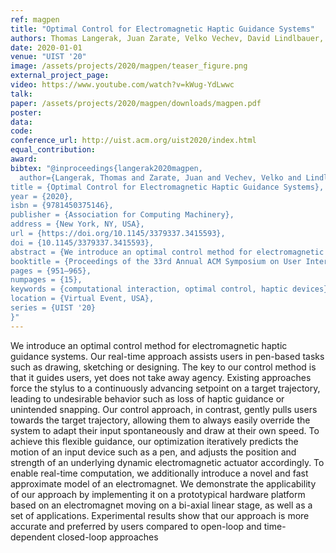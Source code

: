 ```yaml
---
ref: magpen
title: "Optimal Control for Electromagnetic Haptic Guidance Systems"
authors: Thomas Langerak, Juan Zarate, Velko Vechev, David Lindlbauer, Daniele Panozzo, Otmar Hilliges
date: 2020-01-01
venue: "UIST '20"
image: /assets/projects/2020/magpen/teaser_figure.png
external_project_page: 
video: https://www.youtube.com/watch?v=kWug-YdLwwc
talk: 
paper: /assets/projects/2020/magpen/downloads/magpen.pdf
poster: 
data: 
code: 
conference_url: http://uist.acm.org/uist2020/index.html
equal_contribution: 
award: 
bibtex: "@inproceedings{langerak2020magpen,
  author={Langerak, Thomas and Zarate, Juan and Vechev, Velko and Lindlbauer, David and Panozzo, Daniele and Hilliges, Otmar},
title = {Optimal Control for Electromagnetic Haptic Guidance Systems},
year = {2020},
isbn = {9781450375146},
publisher = {Association for Computing Machinery},
address = {New York, NY, USA},
url = {https://doi.org/10.1145/3379337.3415593},
doi = {10.1145/3379337.3415593},
abstract = {We introduce an optimal control method for electromagnetic haptic guidance systems. Our real-time approach assists users in pen-based tasks such as drawing, sketching or designing. The key to our control method is that it guides users, yet does not take away agency. Existing approaches force the stylus to a continuously advancing setpoint on a target trajectory, leading to undesirable behavior such as loss of haptic guidance or unintended snapping. Our control approach, in contrast, gently pulls users towards the target trajectory, allowing them to always easily override the system to adapt their input spontaneously and draw at their own speed. To achieve this flexible guidance, our optimization iteratively predicts the motion of an input device such as a pen, and adjusts the position and strength of an underlying dynamic electromagnetic actuator accordingly. To enable real-time computation, we additionally introduce a novel and fast approximate model of an electromagnet. We demonstrate the applicability of our approach by implementing it on a prototypical hardware platform based on an electromagnet moving on a bi-axial linear stage, as well as a set of applications. Experimental results show that our approach is more accurate and preferred by users compared to open-loop and time-dependent closed-loop approaches.},
booktitle = {Proceedings of the 33rd Annual ACM Symposium on User Interface Software and Technology},
pages = {951–965},
numpages = {15},
keywords = {computational interaction, optimal control, haptic devices},
location = {Virtual Event, USA},
series = {UIST '20}
}"
---
```

We introduce an optimal control method for electromagnetic haptic guidance systems. 
Our real-time approach assists users in pen-based tasks such as drawing, sketching or designing. 
The key to our control method is that it guides users, yet does not take away agency. 
Existing approaches force the stylus to a continuously advancing setpoint on a target trajectory, leading to undesirable behavior such as loss of haptic guidance or unintended snapping. 
Our control approach, in contrast, gently pulls users towards the target trajectory, allowing them to always easily override the system to adapt their input spontaneously and draw at their own speed. 
To achieve this flexible guidance, our optimization iteratively predicts the motion of an input device such as a pen, and adjusts the position and strength of an underlying dynamic electromagnetic actuator accordingly. 
To enable real-time computation, we additionally introduce a novel and fast approximate model of an electromagnet. 
We demonstrate the applicability of our approach by implementing it on a prototypical hardware platform based on an electromagnet moving on a bi-axial linear stage, as well as a set of applications. 
Experimental results show that our approach is more accurate and preferred by users compared to open-loop and time-dependent closed-loop approaches

